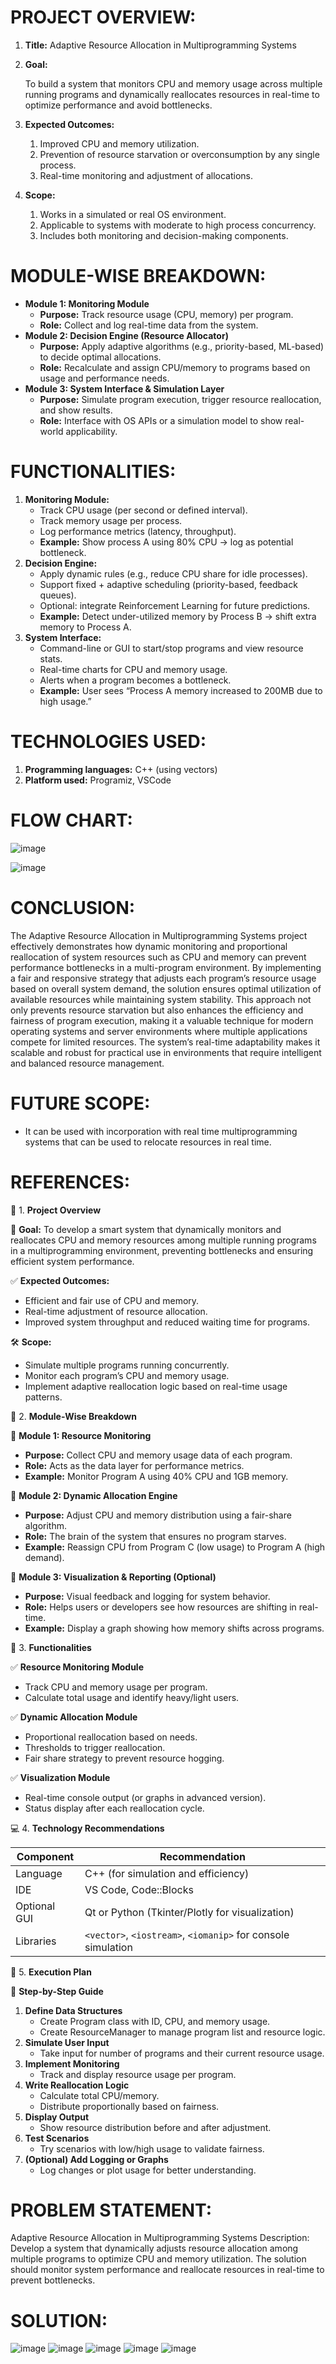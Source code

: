 # PROJECT OVERVIEW:

1.  **Title:** Adaptive Resource Allocation in Multiprogramming Systems
2.  **Goal:**

    To build a system that monitors CPU and memory usage across multiple running programs and dynamically reallocates resources in real-time to optimize performance and avoid bottlenecks.
3.  **Expected Outcomes:**
    1.  Improved CPU and memory utilization.
    2.  Prevention of resource starvation or overconsumption by any single process.
    3.  Real-time monitoring and adjustment of allocations.
4.  **Scope:**
    1.  Works in a simulated or real OS environment.
    2.  Applicable to systems with moderate to high process concurrency.
    3.  Includes both monitoring and decision-making components.

# MODULE-WISE BREAKDOWN:

* **Module 1: Monitoring Module**
    * **Purpose:** Track resource usage (CPU, memory) per program.
    * **Role:** Collect and log real-time data from the system.
* **Module 2: Decision Engine (Resource Allocator)**
    * **Purpose:** Apply adaptive algorithms (e.g., priority-based, ML-based) to decide optimal allocations.
    * **Role:** Recalculate and assign CPU/memory to programs based on usage and performance needs.
* **Module 3: System Interface & Simulation Layer**
    * **Purpose:** Simulate program execution, trigger resource reallocation, and show results.
    * **Role:** Interface with OS APIs or a simulation model to show real-world applicability.

# FUNCTIONALITIES:

1.  **Monitoring Module:**
    * Track CPU usage (per second or defined interval).
    * Track memory usage per process.
    * Log performance metrics (latency, throughput).
    * **Example:** Show process A using 80% CPU → log as potential bottleneck.
2.  **Decision Engine:**
    * Apply dynamic rules (e.g., reduce CPU share for idle processes).
    * Support fixed + adaptive scheduling (priority-based, feedback queues).
    * Optional: integrate Reinforcement Learning for future predictions.
    * **Example:** Detect under-utilized memory by Process B → shift extra memory to Process A.
3.  **System Interface:**
    * Command-line or GUI to start/stop programs and view resource stats.
    * Real-time charts for CPU and memory usage.
    * Alerts when a program becomes a bottleneck.
    * **Example:** User sees “Process A memory increased to 200MB due to high usage.”

# TECHNOLOGIES USED:

1.  **Programming languages:** C++ (using vectors)
2.  **Platform used:** Programiz, VSCode

# FLOW CHART:

![image](https://github.com/user-attachments/assets/c5836bb6-77ca-42e2-89c0-ec212aeeacb9)

![image](https://github.com/user-attachments/assets/827cd65c-d3d7-4ba3-bdbf-fee66cbce197)


# CONCLUSION:

The Adaptive Resource Allocation in Multiprogramming Systems project effectively demonstrates how dynamic monitoring and proportional reallocation of system resources such as CPU and memory can prevent performance bottlenecks in a multi-program environment. By implementing a fair and responsive strategy that adjusts each program’s resource usage based on overall system demand, the solution ensures optimal utilization of available resources while maintaining system stability. This approach not only prevents resource starvation but also enhances the efficiency and fairness of program execution, making it a valuable technique for modern operating systems and server environments where multiple applications compete for limited resources. The system’s real-time adaptability makes it scalable and robust for practical use in environments that require intelligent and balanced resource management.

# FUTURE SCOPE:

* It can be used with incorporation with real time multiprogramming systems that can be used to relocate resources in real time.

# REFERENCES:

📌 1. **Project Overview**

🎯 **Goal:**
To develop a smart system that dynamically monitors and reallocates CPU and memory resources among multiple running programs in a multiprogramming environment, preventing bottlenecks and ensuring efficient system performance.

✅ **Expected Outcomes:**

* Efficient and fair use of CPU and memory.
* Real-time adjustment of resource allocation.
* Improved system throughput and reduced waiting time for programs.

🛠️ **Scope:**

* Simulate multiple programs running concurrently.
* Monitor each program’s CPU and memory usage.
* Implement adaptive reallocation logic based on real-time usage patterns.

📂 2. **Module-Wise Breakdown**

🔹 **Module 1: Resource Monitoring**

* **Purpose:** Collect CPU and memory usage data of each program.
* **Role:** Acts as the data layer for performance metrics.
* **Example:** Monitor Program A using 40% CPU and 1GB memory.

🔹 **Module 2: Dynamic Allocation Engine**

* **Purpose:** Adjust CPU and memory distribution using a fair-share algorithm.
* **Role:** The brain of the system that ensures no program starves.
* **Example:** Reassign CPU from Program C (low usage) to Program A (high demand).

🔹 **Module 3: Visualization & Reporting (Optional)**

* **Purpose:** Visual feedback and logging for system behavior.
* **Role:** Helps users or developers see how resources are shifting in real-time.
* **Example:** Display a graph showing how memory shifts across programs.

🚀 3. **Functionalities**

✅ **Resource Monitoring Module**

* Track CPU and memory usage per program.
* Calculate total usage and identify heavy/light users.

✅ **Dynamic Allocation Module**

* Proportional reallocation based on needs.
* Thresholds to trigger reallocation.
* Fair share strategy to prevent resource hogging.

✅ **Visualization Module**

* Real-time console output (or graphs in advanced version).
* Status display after each reallocation cycle.

💻 4. **Technology Recommendations**

| Component      | Recommendation                                     |
| -------------- | -------------------------------------------------- |
| Language       | C++ (for simulation and efficiency)                |
| IDE            | VS Code, Code::Blocks                               |
| Optional GUI   | Qt or Python (Tkinter/Plotly for visualization)     |
| Libraries      | `<vector>`, `<iostream>`, `<iomanip>` for console simulation |

🧭 5. **Execution Plan**

📅 **Step-by-Step Guide**

1.  **Define Data Structures**
    * Create Program class with ID, CPU, and memory usage.
    * Create ResourceManager to manage program list and resource logic.
2.  **Simulate User Input**
    * Take input for number of programs and their current resource usage.
3.  **Implement Monitoring**
    * Track and display resource usage per program.
4.  **Write Reallocation Logic**
    * Calculate total CPU/memory.
    * Distribute proportionally based on fairness.
5.  **Display Output**
    * Show resource distribution before and after adjustment.
6.  **Test Scenarios**
    * Try scenarios with low/high usage to validate fairness.
7.  **(Optional) Add Logging or Graphs**
    * Log changes or plot usage for better understanding.

# PROBLEM STATEMENT:

Adaptive Resource Allocation in Multiprogramming Systems Description: Develop a system that dynamically adjusts resource allocation among multiple programs to optimize CPU and memory utilization. The solution should monitor system performance and reallocate resources in real-time to prevent bottlenecks.

# SOLUTION:
![image](https://github.com/user-attachments/assets/ff58b949-8089-49b6-bb69-1980993d6859)
![image](https://github.com/user-attachments/assets/76b9272a-4a16-4e88-a085-757742eafd10)
![image](https://github.com/user-attachments/assets/f625dd45-c592-4638-8d2f-7f74934fa878)
![image](https://github.com/user-attachments/assets/bbebaab1-87cd-4465-b6ca-140956d139d2)
![image](https://github.com/user-attachments/assets/45817228-9512-4a4f-9441-58e2df34452e)
